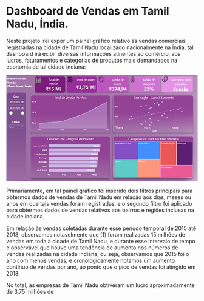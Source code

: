 # Dashboard de Vendas em Tamil Nadu, Índia.

   Neste projeto irei expor um painel gráfico relativo às vendas comerciais registradas na cidade de Tamil Nadu localizado nacionalmente na Índia, tal dashboard irá exibir diversas informações atinentes ao comércio, aos lucros, faturamentos e categorias de produtos mais demandados na economia de tal cidade indiana:
   
![](./img/dashboard_de_vendas(india).png) 
 
Primariamente, em tal painel gráfico foi inserido dois filtros principais para obtermos dados de vendas de Tamil Nadu em relação aos dias, meses ou anos em que tais vendas foram registradas, e o segundo filtro foi aplicado para obtermos dados de vendas relativos aos bairros e regiões inclusas na cidade indiana.

Em relação às vendas coletadas durante esse período temporal de 2015 até 2018, observamos notavelmente que (1) foram realizadas 15 milhões de vendas em toda à cidade de Tamil Nadu, e durante esse intervalo de tempo é observável que houve uma tendência de aumento nos números de vendas realizadas na cidade indiana, ou seja, observamos que 2015 foi o ano com menos vendas, e cronologicamente notamos um aumento contínuo de vendas por ano, ao ponto que o pico de vendas foi atingido em 2018.

No total, às empresas de Tamil Nadu obtiveram um lucro aproximadamente de 3,75 milhões de
